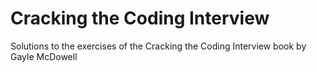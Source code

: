 # Cracking the Coding Interview
Solutions to the exercises of the Cracking the Coding Interview book by Gayle McDowell
